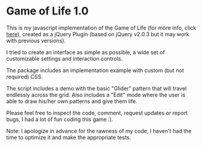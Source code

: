 Game of Life 1.0
===

This is my javascript implementation of the Game of Life (for more info, click [here](http://en.wikipedia.org/wiki/Conway's_Game_of_Life)), created as a jQuery Plugin (based on jQuery v2.0.3 but it may work with previous versions).

I tried to create an interface as simple as possible, a wide set of customizable settings and interaction controls.

The package includes an implementation example with custom (but not required) CSS.

The script includes a demo with the basic "Glider" pattern that will travel endlessly across the grid. Also includes a "Edit" mode where the user is able to draw his/her own patterns and give them life.

Please feel free to inspect the code, comment, request updates or report bugs, I had a lot of fun coding this game :).

Note: I apologize in advance for the rawness of my code, I haven't had the time to optimize it and make the appropriate tests.
